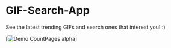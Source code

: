 # GIF-Search-App
See the latest trending GIFs and search ones that interest you! :)

[![Demo CountPages alpha](https://j.gifs.com/86zwZl.gif)]
